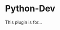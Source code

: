 <!-- BEGIN PLUGIN: Python-Dev -->
# Python-Dev

This plugin is for...

<!-- END PLUGIN: Python-Dev -->